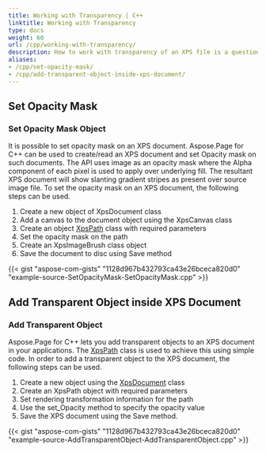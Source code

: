 ```yaml
---
title: Working with Transparency | C++
linktitle: Working with Transparency
type: docs
weight: 60
url: /cpp/working-with-transparency/
description: How to work with transparency of an XPS file is a question answered by Aspose.Page API solution. See how to use the functionality in C++
aliases:
- /cpp/set-opacity-mask/
- /cpp/add-transparent-object-inside-xps-document/
---
```

 ## **Set Opacity Mask**

 ### **Set Opacity Mask Object**
It is possible to set opacity mask on an XPS document. Aspose.Page for C++ can be used to create/read an XPS document and set Opacity mask on such documents. The API uses image as an opacity mask where the Alpha component of each pixel is used to apply over underlying fill. The resultant XPS document will show slanting gradient stripes as present over source image file. To set the opacity mask on an XPS document, the following steps can be used.

1. Create a new object of XpsDocument class
1. Add a canvas to the document object using the XpsCanvas class
1. Create an object [XpsPath](https://reference.aspose.com/cpp/page/class/aspose.page.x_p_s.xps_model.xps_path/) class with required parameters
1. Set the opacity mask on the path
1. Create an XpsImageBrush class object
1. Save the document to disc using Save method


{{< gist "aspose-com-gists" "1128d967b432793ca43e26bceca820d0" "example-source-SetOpacityMask-SetOpacityMask.cpp" >}}


## **Add Transparent Object inside XPS Document**

### **Add Transparent Object**
Aspose.Page for C++ lets you add transparent objects to an XPS document in your applications. The [XpsPath](https://reference.aspose.com/cpp/page/class/aspose.page.x_p_s.xps_model.xps_path/) class is used to achieve this using simple code. In order to add a transparent object to the XPS document, the following steps can be used.

1. Create a new object using the [XpsDocument](https://reference.aspose.com/cpp/page/class/aspose.page.x_p_s.xps_document/) class
1. Create an XpsPath object with required parameters
1. Set rendering transformation information for the path
1. Use the set_Opacity method to specify the opacity value
1. Save the XPS document using the Save method.

{{< gist "aspose-com-gists" "1128d967b432793ca43e26bceca820d0" "example-source-AddTransparentObject-AddTransparentObject.cpp" >}}
